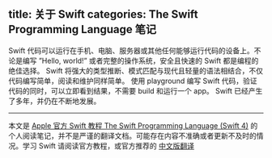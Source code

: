 title: 关于 Swift
categories: The Swift Programming Language 笔记
---
Swift 代码可以运行在手机、电脑、服务器或其他任何能够运行代码的设备上。不论是编写 ”Hello, world!” 或者完整的操作系统，安全且快速的 Swift 都是编程的绝佳选择。
Swift 将强大的类型推断、模式匹配与现代且轻量的语法相结合，不仅代码编写简单，阅读和维护同样简单。
使用 playground 编写 Swift 代码，验证代码的同时，可以立即看到结果，不需要 build 和运行一个 app。
Swift 已经产生了多年，并仍在不断地发展。

---
本文是 [Apple 官方 Swift 教程 The Swift Programming Language (Swift 4)](https://developer.apple.com/library/content/documentation/Swift/Conceptual/Swift_Programming_Language/index.html#//apple_ref/doc/uid/TP40014097-CH3-ID0) 的个人阅读笔记，并不是严谨的翻译文档。可能存在内容不准确或者更新不及时的情况。学习 Swift 请阅读官方教程，或官方推荐的 [中文版翻译](https://github.com/numbbbbb/the-swift-programming-language-in-chinese)
